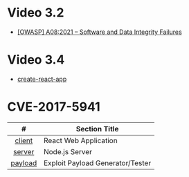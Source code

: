 # Video 3.2

* [[OWASP] A08:2021 – Software and Data Integrity Failures](https://owasp.org/Top10/A08_2021-Software_and_Data_Integrity_Failures/)

# Video 3.4

* [create-react-app](https://github.com/facebook/create-react-app)

# CVE-2017-5941
| **#** | **Section Title** |
| :---: | --- |
| [client](CVE-2017-5941/vuln-app/client/) | React Web Application |
| [server](CVE-2017-5941/vuln-app/server/) | Node.js Server |
| [payload](CVE-2017-5941/vuln-app/payload/) | Exploit Payload Generator/Tester |
